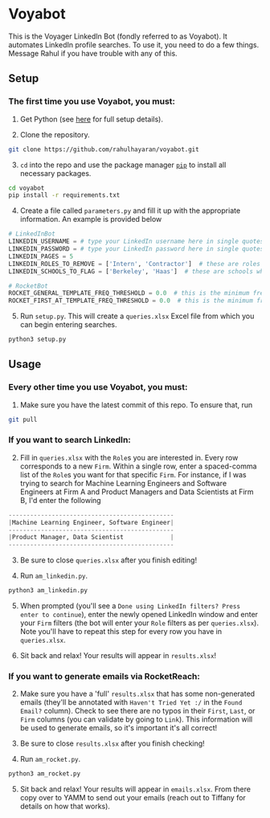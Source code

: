 # Voyabot

This is the Voyager LinkedIn Bot (fondly referred to as Voyabot). It automates LinkedIn profile searches. To use it, you need to do a few things. Message Rahul if you have trouble with any of this.

## Setup

### The first time you use Voyabot, you must:

1. Get Python (see [here](https://inst.eecs.berkeley.edu/~cs61a/sp20/lab/lab00/) for full setup details).

2. Clone the repository.
```bash
git clone https://github.com/rahulhayaran/voyabot.git
```

3. `cd` into the repo and use the package manager [`pip`](https://pip.pypa.io/en/stable/) to install all necessary packages.
```bash
cd voyabot
pip install -r requirements.txt
```

4. Create a file called `parameters.py` and fill it up with the appropriate information. An example is provided below
```python
# LinkedInBot
LINKEDIN_USERNAME = # type your LinkedIn username here in single quotes
LINKEDIN_PASSWORD = # type your LinkedIn password here in single quotes
LINKEDIN_PAGES = 5
LINKEDIN_ROLES_TO_REMOVE = ['Intern', 'Contractor']  # these are roles you want removed from your searches
LINKEDIN_SCHOOLS_TO_FLAG = ['Berkeley', 'Haas']  # these are schools whose alumni you want tracked

# RocketBot
ROCKET_GENERAL_TEMPLATE_FREQ_THRESHOLD = 0.0  # this is the minimum frequency an email template must have on RocketReach to be included
ROCKET_FIRST_AT_TEMPLATE_FREQ_THRESHOLD = 0.0  # this is the minimum frequency the 'first@firm.com' email template must have on RocketReach to be included
```

5. Run `setup.py`. This will create a `queries.xlsx` Excel file from which you can begin entering searches.
```bash
python3 setup.py
```

## Usage

### Every other time you use Voyabot, you must:

1. Make sure you have the latest commit of this repo. To ensure that, run
```bash
git pull
```

### If you want to search LinkedIn:

2. Fill in `queries.xlsx` with the `Role`s you are interested in. Every row corresponds to a new `Firm`. Within a single row, enter a spaced-comma list of the `Role`s you want for that specific `Firm`. For instance, if I was trying to search for Machine Learning Engineers and Software Engineers at Firm A and Product Managers and Data Scientists at Firm B, I'd enter the following
```python
----------------------------------------------
|Machine Learning Engineer, Software Engineer|
----------------------------------------------
|Product Manager, Data Scientist             |
----------------------------------------------
```

3. Be sure to close `queries.xlsx` after you finish editing!

4. Run `am_linkedin.py`.
```bash
python3 am_linkedin.py
```

5. When prompted (you'll see a `Done using LinkedIn filters? Press enter to continue`), enter the newly opened LinkedIn window and enter your `Firm` filters (the bot will enter your `Role` filters as per `queries.xlsx`). Note you'll have to repeat this step for every row you have in `queries.xlsx`.

6. Sit back and relax! Your results will appear in `results.xlsx`!

### If you want to generate emails via RocketReach:

2. Make sure you have a 'full' `results.xlsx` that has some non-generated emails (they'll be annotated with `Haven't Tried Yet :/` in the `Found Email?` column). Check to see there are no typos in their `First`, `Last`, or `Firm` columns (you can validate by going to `Link`). This information will be used to generate emails, so it's important it's all correct!

3. Be sure to close `results.xlsx` after you finish checking!

4. Run `am_rocket.py`.
```bash
python3 am_rocket.py
```

5. Sit back and relax! Your results will appear in `emails.xlsx`. From there copy over to YAMM to send out your emails (reach out to Tiffany for details on how that works).

